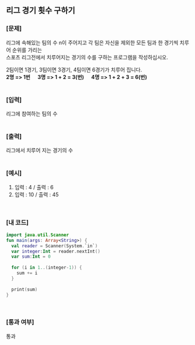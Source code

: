 ## 리그 경기 횟수 구하기

### [문제]

리그에 속해있는 팀의 수 n이 주어지고 각 팀은 자신을 제외한 모든 팀과 한 경기씩 치루어 순위를 가리는  
스포츠 리그전에서 치루어지는 경기의 수를 구하는 프로그램을 작성하십시오.

2팀이면 1경기, 3팀이면 3경기, 4팀이면 6경기가 치루어 집니다.  
**2명 => 1번 &nbsp;&nbsp;&nbsp;&nbsp; 3명 => 1 + 2 = 3(번) &nbsp;&nbsp;&nbsp;&nbsp; 4명 => 1 + 2 + 3 = 6(번)**  
<br/>

### [입력]
리그에 참여하는 팀의 수  
<br/>

### [출력]
리그에서 치루어 지는 경기의 수  
<br/>

### [예시]
1) 입력 : 4  /  출력 : 6
2) 입력 : 10  /  출력 : 45
<br/>

### [내 코드]
```kotlin
import java.util.Scanner
fun main(args: Array<String>) {
  val reader = Scanner(System.`in`)
  var integer:Int = reader.nextInt()
  var sum:Int = 0
      
  for (i in 1..(integer-1)) {
    sum += i
  }
    
  print(sum)	
}
```
<br/>

### [통과 여부]
통과
